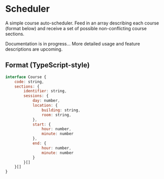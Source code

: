 # Scheduler

A simple course auto-scheduler. Feed in an array describing each course (format below) and receive a set of possible
non-conflicting course sections.

Documentation is in progress... More detailed usage and feature descriptions are upcoming.

## Format (TypeScript-style)

```js
interface Course {
    code: string,
    sections: {
        identifier: string,
        sessions: {
            day: number,
            location: {
                building: string,
                room: string,
            },
            start: {
                hour: number,
                minute: number
            },
            end: {
                hour: number,
                minute: number
            }
        }[]
    }[]
}
```
